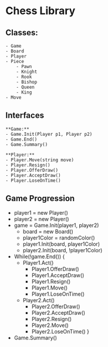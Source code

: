 ﻿# Chess Library

## Classes:
    - Game
    - Board
    - Player
    - Piece
        - Pawn
        - Knight
        - Rook
        - Bishop
        - Queen
        - King
    - Move

## Interfaces

    **Game:**
    - Game.Init(Player p1, Player p2)
    - Game.End()
    - Game.Summary()

    **Player:**
    - Player.Move(string move)
    - Player.Resign()
    - Player.OfferDraw()
    - Player.AcceptDraw()
    - Player.LoseOnTime()


## Game Progression


- player1 = new Player()
- player2 = new Player()
- game = Game.Init(player1, player2)
    - board = new Board()
    - player1Color = randomColor()
    - player1.Init(board, player1Color)
    - player2.Init(board, !player1Color)
- While(!game.End()) {
    - Player1.Act()
        - Player1.OfferDraw()
        - Player1.AcceptDraw()
        - Player1.Resign()
        - Player1.Move()
        - Player1.LoseOnTime()
    - Player2.Act()
        - Player2.OfferDraw()
        - Player2.AcceptDraw()
        - Player2.Resign()
        - Player2.Move()
        - Player2.LoseOnTime()
  }
- Game.Summary()